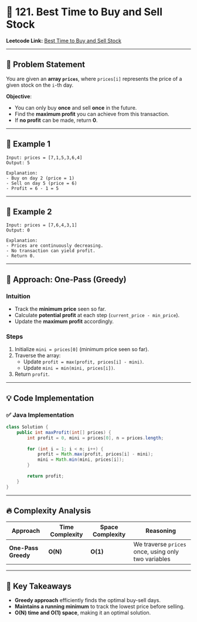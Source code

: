 # 📌 **121. Best Time to Buy and Sell Stock**  
**Leetcode Link:** [Best Time to Buy and Sell Stock](https://leetcode.com/problems/best-time-to-buy-and-sell-stock/)  

---

## 🎯 **Problem Statement**  
You are given an **array `prices`**, where `prices[i]` represents the price of a given stock on the `i`-th day.  

**Objective**:  
- You can only buy **once** and sell **once** in the future.
- Find the **maximum profit** you can achieve from this transaction.
- If **no profit** can be made, return **0**.

---

## 🔹 **Example 1**
```plaintext
Input: prices = [7,1,5,3,6,4]
Output: 5

Explanation:
- Buy on day 2 (price = 1)
- Sell on day 5 (price = 6)
- Profit = 6 - 1 = 5
```

---

## 🔹 **Example 2**
```plaintext
Input: prices = [7,6,4,3,1]
Output: 0

Explanation:
- Prices are continuously decreasing.
- No transaction can yield profit.
- Return 0.
```

---

## 🚀 **Approach: One-Pass (Greedy)**
### **Intuition**
- Track the **minimum price** seen so far.
- Calculate **potential profit** at each step (`current_price - min_price`).
- Update the **maximum profit** accordingly.

### **Steps**
1. Initialize `mini = prices[0]` (minimum price seen so far).
2. Traverse the array:
   - Update `profit = max(profit, prices[i] - mini)`.
   - Update `mini = min(mini, prices[i])`.
3. Return `profit`.

---

## 💡 **Code Implementation**

### ✅ **Java Implementation**
```java
class Solution {
    public int maxProfit(int[] prices) {
        int profit = 0, mini = prices[0], n = prices.length;
        
        for (int i = 1; i < n; i++) {
            profit = Math.max(profit, prices[i] - mini);
            mini = Math.min(mini, prices[i]);
        }
        
        return profit;
    }
}
```

---

## 🔥 **Complexity Analysis**
| **Approach**       | **Time Complexity** | **Space Complexity** | **Reasoning** |
|--------------------|--------------------|---------------------|--------------|
| **One-Pass Greedy** | **O(N)** | **O(1)** | We traverse `prices` once, using only two variables |

---

## 🌟 **Key Takeaways**
- **Greedy approach** efficiently finds the optimal buy-sell days.
- **Maintains a running minimum** to track the lowest price before selling.
- **O(N) time and O(1) space**, making it an optimal solution.

